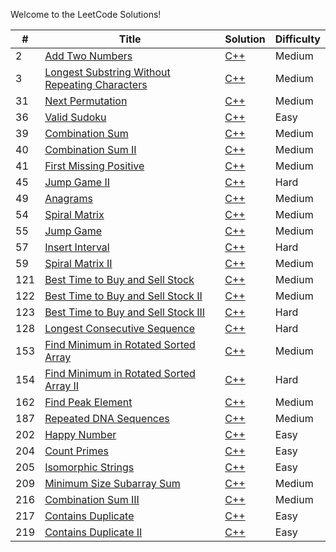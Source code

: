Welcome to the LeetCode Solutions!

| # | Title | Solution | Difficulty |
|---| ----- | -------- | ---------- |
|2|[Add Two Numbers](https://leetcode.com/problems/add-two-numbers/)|[C++](https://github.com/hooting/leetcode/blob/master/AddTwoNumbers.cpp)|Medium|
|3|[Longest Substring Without Repeating Characters](https://leetcode.com/problems/longest-substring-without-repeating-characters/)|[C++](https://github.com/hooting/leetcode/blob/master/LongestSubstringWithoutRepeatingCharacters.cpp)|Medium|
|31|[Next Permutation](https://leetcode.com/problems/next-permutation/)|[C++](https://github.com/hooting/leetcode/blob/master/NextPermutation.cpp)|Medium|
|36|[Valid Sudoku](https://leetcode.com/problems/valid-sudoku/)|[C++](https://github.com/hooting/leetcode/blob/master/ValidSudoku.cpp)|Easy|
|39|[Combination Sum](https://leetcode.com/problems/combination-sum/)|[C++](https://github.com/hooting/leetcode/blob/master/CombinationSum.cpp)|Medium|
|40|[Combination Sum II](https://leetcode.com/problems/combination-sum-ii/)|[C++](https://github.com/hooting/leetcode/blob/master/CombinationSumII.cpp)|Medium|
|41|[First Missing Positive](https://leetcode.com/problems/first-missing-positive/)|[C++](https://github.com/hooting/leetcode/blob/master/FirstMissingPositive.cpp)|Medium|
|45|[Jump Game II](https://leetcode.com/problems/jump-game-ii/)|[C++](https://github.com/hooting/leetcode/blob/master/JumpGameII.cpp)|Hard|
|49|[Anagrams](https://leetcode.com/problems/anagrams/)|[C++](https://github.com/hooting/leetcode/blob/master/Anagrams.cpp)|Medium|
|54|[Spiral Matrix](https://leetcode.com/problems/spiral-matrix/)|[C++](https://github.com/hooting/leetcode/blob/master/SpiralMatrix.cpp)|Medium|
|55|[Jump Game](https://leetcode.com/problems/jump-game/)|[C++](https://github.com/hooting/leetcode/blob/master/JumpGame.cpp)|Medium|
|57|[Insert Interval](https://leetcode.com/problems/insert-interval/)|[C++](https://github.com/hooting/leetcode/blob/master/InsertInterval.cpp)|Hard|
|59|[Spiral Matrix II](https://leetcode.com/problems/spiral-matrix-ii/)|[C++](https://github.com/hooting/leetcode/blob/master/SpiralMatrixII.cpp)|Medium|
|121|[Best Time to Buy and Sell Stock](https://leetcode.com/problems/best-time-to-buy-and-sell-stock/)|[C++](https://github.com/hooting/leetcode/blob/master/BestTimeToBuyAndSellStock.cpp)|Medium|
|122|[Best Time to Buy and Sell Stock II](https://leetcode.com/problems/best-time-to-buy-and-sell-stock-ii/)|[C++](https://github.com/hooting/leetcode/blob/master/BestTimeToBuyAndSellStockII.cpp)|Medium|
|123|[Best Time to Buy and Sell Stock III](https://leetcode.com/problems/best-time-to-buy-and-sell-stock-iii/)|[C++](https://github.com/hooting/leetcode/blob/master/BestTimeToBuyAndSellStockIII.cpp)|Hard|
|128|[Longest Consecutive Sequence](https://leetcode.com/problems/longest-consecutive-sequence/)|[C++](https://github.com/hooting/leetcode/blob/master/LongestConsecutiveSequence.cpp)|Hard|
|153|[Find Minimum in Rotated Sorted Array](https://leetcode.com/problems/find-minimum-in-rotated-sorted-array/)|[C++](https://github.com/hooting/leetcode/blob/master/FindMinimumInRotatedSortedArray.cpp)|Medium|
|154|[Find Minimum in Rotated Sorted Array II](https://leetcode.com/problems/find-minimum-in-rotated-sorted-array-ii/)|[C++](https://github.com/hooting/leetcode/blob/master/FindMinimumInRotatedSortedArrayII.cpp)|Hard|
|162|[Find Peak Element](https://leetcode.com/problems/find-peak-element/)|[C++](https://github.com/hooting/leetcode/blob/master/FindPeakElement.cpp)|Medium|
|187|[Repeated DNA Sequences](https://leetcode.com/problems/repeated-dna-sequences/)|[C++](https://github.com/hooting/leetcode/blob/master/RepeatedDNASequences.cpp)|Medium|
|202|[Happy Number](https://leetcode.com/problems/happy-number/)|[C++](https://github.com/hooting/leetcode/blob/master/HappyNumber.cpp)|Easy|
|204|[Count Primes](https://leetcode.com/problems/count-primes/)|[C++](https://github.com/hooting/leetcode/blob/master/CountPrimes.cpp)|Easy|
|205|[Isomorphic Strings](https://leetcode.com/problems/isomorphic-strings/)|[C++](https://github.com/hooting/leetcode/blob/master/IsomorphicStrings.cpp)|Easy|
|209|[Minimum Size Subarray Sum](https://leetcode.com/problems/minimum-size-subarray-sum/)|[C++](https://github.com/hooting/leetcode/blob/master/MinimumSizeSubarraySum.cpp)|Medium|
|216|[Combination Sum III](https://leetcode.com/problems/combination-sum-iii/)|[C++](https://github.com/hooting/leetcode/blob/master/CombinationSumIII.cpp)|Medium|
|217|[Contains Duplicate](https://leetcode.com/problems/contains-duplicate/)|[C++](https://github.com/hooting/leetcode/blob/master/ContainsDuplicate.cpp)|Easy|
|219|[Contains Duplicate II](https://leetcode.com/problems/contains-duplicate-ii/)|[C++](https://github.com/hooting/leetcode/blob/master/ContainsDuplicateII.cpp)|Easy|

